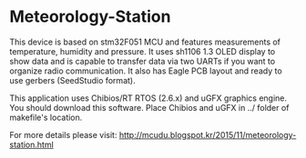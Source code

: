 # Meteorology-Station
This device is based on stm32F051 MCU and features measurements of 
temperature, humidity and pressure. It uses sh1106 1.3 OLED display to 
show data and is capable to transfer data via two UARTs if you want to 
organize radio communication. It also has Eagle PCB layout and ready to 
use gerbers (SeedStudio format).

This application uses Chibios/RT RTOS (2.6.x) and uGFX graphics engine.
You should download this software. Place Chibios and uGFX in ../ folder 
of makefile's location. 

For more details please visit:
http://mcudu.blogspot.kr/2015/11/meteorology-station.html
